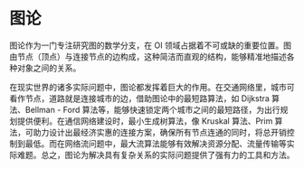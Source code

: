 # 图论

图论作为一门专注研究图的数学分支，在 OI 领域占据着不可或缺的重要位置。图由节点（顶点）与连接节点的边构成，这种简洁而直观的结构，能够精准地描述各种对象之间的关系。

在现实世界的诸多实际问题中，图论都发挥着巨大的作用。在交通网络里，城市可看作节点，道路就是连接城市的边，借助图论中的最短路算法，如 Dijkstra 算法、Bellman - Ford 算法等，能够快速锁定两个城市之间的最短路径，为出行规划提供便利。在通信网络建设时，最小生成树算法，像 Kruskal 算法、Prim 算法，可助力设计出最经济实惠的连接方案，确保所有节点连通的同时，将总开销控制到最低。而在网络流问题中，最大流算法能够有效解决资源分配、流量传输等实际难题。总之，图论为解决具有复杂关系的实际问题提供了强有力的工具和方法。